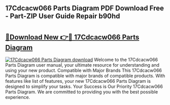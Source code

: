 ## 17Cdcacw066 Parts Diagram PDF Download Free - Part-ZIP User Guide Repair b90hd

# <h2><a href="http://dftye8x.blite.top/?on=17Cdcacw066+Parts+Diagram">🔗Download New 👉🔴 17Cdcacw066 Parts Diagram</a></h2>

[![17Cdcacw066 Parts Diagram download](https://i.imgur.com/lujVjoI.png)](http://dftye8x.blite.top/?on=17Cdcacw066+Parts+Diagram)
Welcome to the 17Cdcacw066 Parts Diagram user manual, your ultimate resource for understanding and using your new product. Compatible with Major Brands This 17Cdcacw066 Parts Diagram is compatible with major brands of compatible products. With features like list of features, your new 17Cdcacw066 Parts Diagram is designed to simplify your tasks. Your Success is Our Priority 17Cdcacw066 Parts Diagram. We are committed to providing you with the best possible experience.
